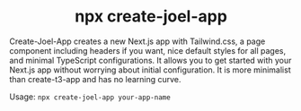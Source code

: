 <h1 align="center">npx create-joel-app</h1>

Create-Joel-App creates a new Next.js app with Tailwind.css, a page component including headers if you want, nice default styles for all pages, and minimal TypeScript configurations. It allows you to get started with your Next.js app without worrying about initial configuration. It is more minimalist than create-t3-app and has no learning curve.

Usage: `npx create-joel-app your-app-name`

